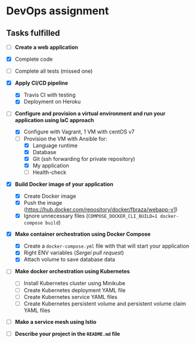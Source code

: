 # DevOps assignment



## Tasks fulfilled

- [ ]  **Create a web application**

  - [x] Complete code
  - [ ] Complete all tests (missed one)

- [x] **Apply CI/CD pipeline**

  - [x] Travis CI with testing
  - [x] Deployment on Heroku

- [ ] **Configure and provision a virtual environment and run your application using IaC approach**

  - [x] Configure with Vagrant, 1 VM with centOS v7
  - [ ] Provision the VM with Ansible for:
    - [x] Language runtime
    - [x] Database
    - [x] Git (ssh forwarding for private repository)
    - [x] My application
    - [ ] Health-check

- [x] **Build Docker image of your application**

  - [x] Create Docker image
  - [x] Push the image (https://hub.docker.com/repository/docker/fbraza/webapp-v1)
  - [x] Ignore unnecessary files (`COMPOSE_DOCKER_CLI_BUILD=1 docker-compose build`)

- [x] **Make container orchestration using Docker Compose**

  - [x] Create a `docker-compose.yml` file with that will start your application
  - [x] Right ENV variables (*Sergei pull request*)
  - [x] Attach volume to save database data

- [ ] **Make docker orchestration using Kubernetes**

  - [ ] Install Kubernetes cluster using Minikube
  - [ ] Create Kubernetes deployment YAML file
  - [ ] Create Kubernetes service YAML files
  - [ ] Create Kubernetes persistent volume and persistent volume claim YAML files

- [ ] **Make a service mesh using Istio**

- [ ] **Describe your project in the `README.md` file**

  

